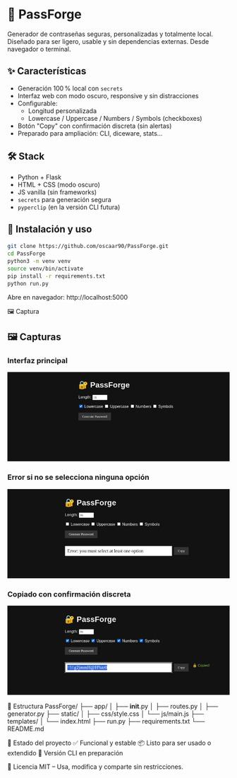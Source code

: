 # 🔐 PassForge

Generador de contraseñas seguras, personalizadas y totalmente local.  
Diseñado para ser ligero, usable y sin dependencias externas. Desde navegador o terminal.

## ✨ Características

- Generación 100 % local con `secrets`
- Interfaz web con modo oscuro, responsive y sin distracciones
- Configurable:
  - Longitud personalizada
  - Lowercase / Uppercase / Numbers / Symbols (checkboxes)
- Botón "Copy" con confirmación discreta (sin alertas)
- Preparado para ampliación: CLI, diceware, stats...

## 🛠️ Stack

- Python + Flask
- HTML + CSS (modo oscuro)
- JS vanilla (sin frameworks)
- `secrets` para generación segura
- `pyperclip` (en la versión CLI futura)

## 🚀 Instalación y uso

```bash
git clone https://github.com/oscaar90/PassForge.git
cd PassForge
python3 -m venv venv
source venv/bin/activate
pip install -r requirements.txt
python run.py
```

Abre en navegador:
http://localhost:5000

🖼️ Captura

## 🖼️ Capturas

### Interfaz principal

![Interface overview](docs/passforge.png)

### Error si no se selecciona ninguna opción

![No charset error](docs/error_no_charset.png)

### Copiado con confirmación discreta

![Copied feedback](docs/copied_feedback.png)

📁 Estructura
PassForge/
├── app/
│   ├── __init__.py
│   ├── routes.py
│   ├── generator.py
├── static/
│   ├── css/style.css
│   └── js/main.js
├── templates/
│   └── index.html
├── run.py
├── requirements.txt
└── README.md


🧪 Estado del proyecto
✅ Funcional y estable
📦 Listo para ser usado o extendido
🚧 Versión CLI en preparación

📝 Licencia
MIT – Usa, modifica y comparte sin restricciones.